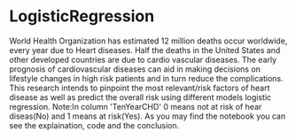 # LogisticRegression
World Health Organization has estimated 12 million deaths occur worldwide, every year due to Heart diseases. Half the deaths in the United States and other developed countries are due to cardio vascular diseases. The early prognosis of cardiovascular diseases can aid in making decisions on lifestyle changes in high risk patients and in turn reduce the complications. This research intends to pinpoint the most relevant/risk factors of heart disease as well as predict the overall risk using different models logistic regression.
Note:In column 'TenYearCHD' 0 means not at risk of hear diseas(No) and 1 means at risk(Yes).
As you may find the notebook you can see the explaination, code and the conclusion.
